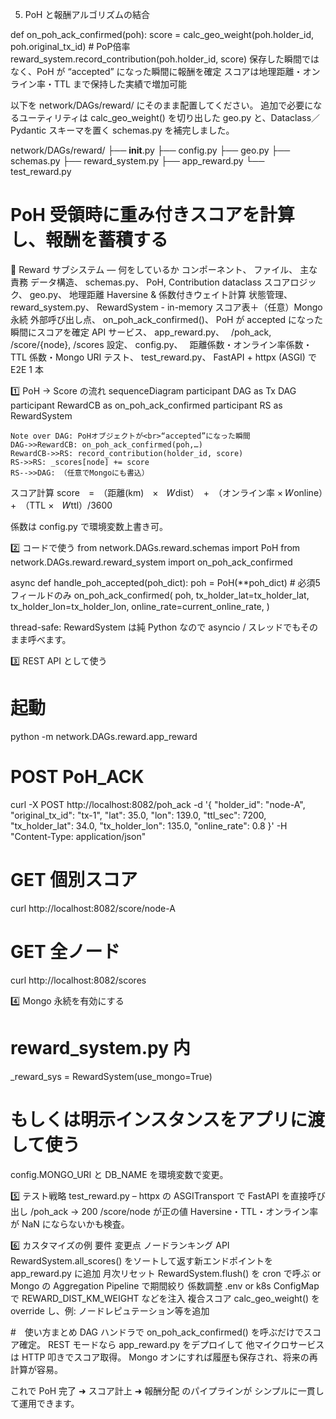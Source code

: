5. PoH と報酬アルゴリズムの結合

def on_poh_ack_confirmed(poh):
    score = calc_geo_weight(poh.holder_id, poh.original_tx_id)  # PoP倍率
    reward_system.record_contribution(poh.holder_id, score)
保存した瞬間ではなく、PoH が “accepted” になった瞬間に報酬を確定
スコアは地理距離・オンライン率・TTL まで保持した実績で増加可能

以下を network/DAGs/reward/ にそのまま配置してください。
追加で必要になるユーティリティは calc_geo_weight() を切り出した
geo.py と、Dataclass／Pydantic スキーマを置く schemas.py を補完しました。

network/DAGs/reward/
├── __init__.py
├── config.py
├── geo.py
├── schemas.py
├── reward_system.py
├── app_reward.py
└── test_reward.py

# PoH 受領時に重み付きスコアを計算し、報酬を蓄積する
🎁 Reward サブシステム ― 何をしているか
コンポーネント、	ファイル、	主な責務
データ構造、	schemas.py、	PoH, Contribution dataclass
スコアロジック、	geo.py、	地理距離 Haversine & 係数付きウェイト計算
状態管理、	reward_system.py、	RewardSystem - in-memory スコア表＋（任意）Mongo 永続
外部呼び出し点、	on_poh_ack_confirmed()、	PoH が accepted になった瞬間にスコアを確定
API サービス、	app_reward.py、　	/poh_ack, /score/{node}, /scores
設定、	config.py、　	距離係数・オンライン率係数・TTL 係数・Mongo URI
テスト、	test_reward.py、	FastAPI + httpx (ASGI) で E2E 1 本

1️⃣ PoH → Score の流れ
sequenceDiagram
    participant DAG as Tx DAG
    participant RewardCB as on_poh_ack_confirmed
    participant RS as RewardSystem

    Note over DAG: PoHオブジェクトが<br>“accepted”になった瞬間
    DAG->>RewardCB: on_poh_ack_confirmed(poh,…)
    RewardCB->>RS: record_contribution(holder_id, score)
    RS->>RS: _scores[node] += score
    RS-->>DAG: （任意でMongoにも書込）

スコア計算
score　=　（距離(km)　×　𝑊dist）　+　（オンライン率 × 𝑊online）　+　（TTL ×　𝑊ttl）/3600

係数は config.py で環境変数上書き可。

2️⃣ コードで使う
from network.DAGs.reward.schemas import PoH
from network.DAGs.reward.reward_system import on_poh_ack_confirmed

async def handle_poh_accepted(poh_dict):
    poh = PoH(**poh_dict)          # 必須5フィールドのみ
    on_poh_ack_confirmed(
        poh,
        tx_holder_lat=tx_holder_lat,
        tx_holder_lon=tx_holder_lon,
        online_rate=current_online_rate,
    )

thread-safe: RewardSystem は純 Python なので
asyncio / スレッドでもそのまま呼べます。

3️⃣ REST API として使う
# 起動
python -m network.DAGs.reward.app_reward
# POST PoH_ACK
curl -X POST http://localhost:8082/poh_ack -d '{
  "holder_id": "node-A",
  "original_tx_id": "tx-1",
  "lat": 35.0, "lon": 139.0,
  "ttl_sec": 7200,
  "tx_holder_lat": 34.0,
  "tx_holder_lon": 135.0,
  "online_rate": 0.8
}' -H "Content-Type: application/json"

# GET 個別スコア
curl http://localhost:8082/score/node-A
# GET 全ノード
curl http://localhost:8082/scores

4️⃣ Mongo 永続を有効にする
# reward_system.py 内
_reward_sys = RewardSystem(use_mongo=True)
# もしくは明示インスタンスをアプリに渡して使う
config.MONGO_URI と DB_NAME を環境変数で変更。

5️⃣ テスト戦略
test_reward.py – httpx の ASGITransport で FastAPI を直接呼び出し
/poh_ack → 200
/score/node が正の値
Haversine・TTL・オンライン率が NaN にならないかも検査。

6️⃣ カスタマイズの例
要件	変更点
ノードランキング API	RewardSystem.all_scores() をソートして返す新エンドポイントを app_reward.py に追加
月次リセット	RewardSystem.flush() を cron で呼ぶ or Mongo の Aggregation Pipeline で期間絞り
係数調整	.env or k8s ConfigMap で REWARD_DIST_KM_WEIGHT などを注入
複合スコア	calc_geo_weight() を override し、例: ノードレピュテーション等を追加

#　使い方まとめ
DAG ハンドラで on_poh_ack_confirmed() を呼ぶだけでスコア確定。
REST モードなら app_reward.py をデプロイして
他マイクロサービスは HTTP 叩きでスコア取得。
Mongo オンにすれば履歴も保存され、将来の再計算が容易。

これで PoH 完了 ➜ スコア計上 ➜ 報酬分配 のパイプラインが
シンプルに一貫して運用できます。
